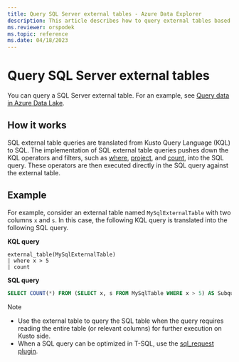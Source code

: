 ```yaml
---
title: Query SQL Server external tables - Azure Data Explorer
description: This article describes how to query external tables based on SQL Server tables.
ms.reviewer: orspodek
ms.topic: reference
ms.date: 04/18/2023
---
```


# Query SQL Server external tables

You can query a SQL Server external table. For an example, see [Query data in Azure Data Lake](../../data-lake-query-data.md).

## How it works

SQL external table queries are translated from Kusto Query Language (KQL) to SQL. The implementation of SQL external table queries pushes down the KQL operators and filters, such as [where](../query/whereoperator.md), [project](../query/projectoperator.md), and [count](../query/countoperator.md), into the SQL query. These operators are then executed directly in the SQL query against the external table.

## Example

For example, consider an external table named `MySqlExternalTable` with two columns `x` and `s`. In this case, the following KQL query is translated into the following SQL query.

**KQL query**

```kusto
external_table(MySqlExternalTable)
| where x > 5 
| count
```

**SQL query**

```SQL
SELECT COUNT(*) FROM (SELECT x, s FROM MySqlTable WHERE x > 5) AS Subquery1
```

> [!NOTE]
>
> * Use the external table to query the SQL table when the query requires reading the entire table (or relevant columns) for further execution on Kusto side.
> * When a SQL query can be optimized in T-SQL, use the [sql_request plugin](../query/sqlrequestplugin.md).
